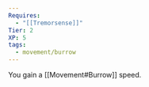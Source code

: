 ```yaml
---
Requires:
  - "[[Tremorsense]]"
Tier: 2
XP: 5
tags:
  - movement/burrow
---
```

You gain a [[Movement#Burrow]] speed. 